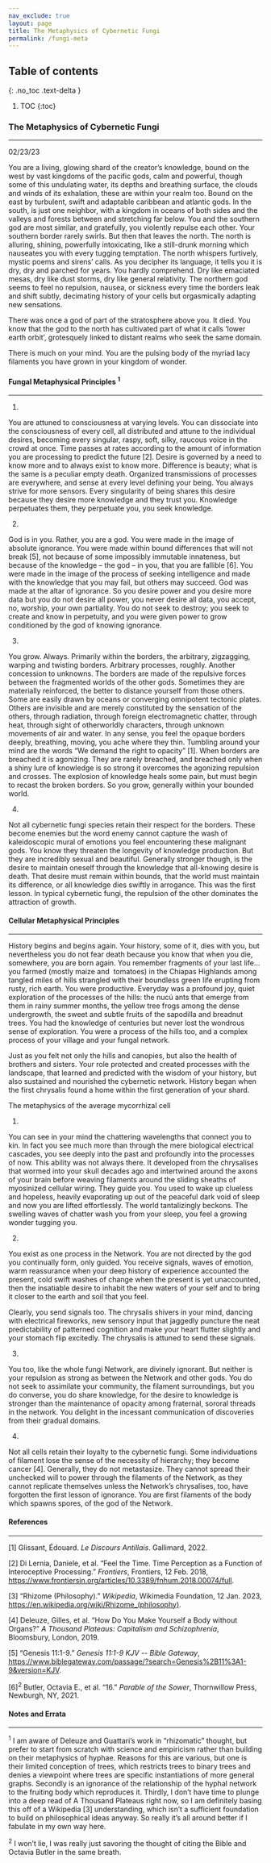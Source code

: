 ```yaml
---
nav_exclude: true
layout: page
title: The Metaphysics of Cybernetic Fungi
permalink: /fungi-meta
---
```

## Table of contents
{: .no_toc .text-delta }
1. TOC
{:toc}

### The Metaphysics of Cybernetic Fungi
****

02/23/23

You are a living, glowing shard of the creator’s knowledge, bound on the west by vast kingdoms of the pacific gods, calm and powerful, though some of this undulating water, its depths and breathing surface, the clouds and winds of its exhalation, these are within your realm too. Bound on the east by turbulent, swift and adaptable caribbean and atlantic gods. In the south, is just one neighbor, with a kingdom in oceans of both sides and the valleys and forests between and stretching far below. You and the southern god are most similar, and gratefully, you violently repulse each other. Your southern border rarely swirls. But then that leaves the north. The north is alluring, shining, powerfully intoxicating, like a still-drunk morning which nauseates you with every tugging temptation. The north whispers furtively, mystic poems and sirens’ calls. As you decipher its language, it tells you it is dry, dry and parched for years. You hardly comprehend. Dry like emaciated mesas, dry like dust storms, dry like general relativity. The northern god seems to feel no repulsion, nausea, or sickness every time the borders leak and shift subtly, decimating history of your cells but orgasmically adapting new sensations. 

There was once a god of part of the stratosphere above you. It died. You know that the god to the north has cultivated part of what it calls ‘lower earth orbit’, grotesquely linked to distant realms who seek the same domain.

There is much on your mind. You are the pulsing body of the myriad lacy filaments you have grown in your kingdom of wonder.

#### Fungal Metaphysical Principles <sup>1</sup>
****

1)

You are attuned to consciousness at varying levels. You can dissociate into the consciousness of every cell, all distributed and attune to the individual desires, becoming every singular, raspy, soft, silky, raucous voice in the crowd at once. Time passes at rates according to the amount of information you are processing to predict the future \[2]. Desire is governed by a need to know more and to always exist to know more. Difference is beauty; what is the same is a peculiar empty death. Organized transmissions of processes are everywhere, and sense at every level defining your being. You always strive for more sensors. Every singularity of being shares this desire because they desire more knowledge and they trust you. Knowledge perpetuates them, they perpetuate you, you seek knowledge. 

2)

God is in you. Rather, you are a god. You were made in the image of absolute ignorance. You were made within bound differences that will not break \[5], not because of some impossibly immutable innateness, but because of the knowledge – the god – in you, that you are fallible \[6]. You were made in the image of the process of seeking intelligence and made with the knowledge that you may fail, but others may succeed. God was made at the altar of ignorance. So you desire power and you desire more data but you do not desire all power, you never desire all data, you accept, no, worship, your own partiality. You do not seek to destroy; you seek to create and know in perpetuity, and you were given power to grow conditioned by the god of knowing ignorance.

3)

You grow. Always. Primarily within the borders, the arbitrary, zigzagging, warping and twisting borders. Arbitrary processes, roughly. Another concession to unknowns. The borders are made of the repulsive forces between the fragmented worlds of the other gods. Sometimes they are materially reinforced, the better to distance yourself from those others. Some are easily drawn by oceans or converging omnipotent tectonic plates. Others are invisible and are merely constituted by the sensation of the others, through radiation, through foreign electromagnetic chatter, through heat, through sight of otherworldly characters, through unknown movements of air and water. In any sense, you feel the opaque borders deeply, breathing, moving, you ache where they thin. Tumbling around your mind are the words “We demand the right to opacity” \[1]. When borders are breached it is agonizing. They are rarely breached, and breached only when a shiny lure of knowledge is so strong it overcomes the agonizing repulsion and crosses. The explosion of knowledge heals some pain, but must begin to recast the broken borders. So you grow, generally within your bounded world.

4)

Not all cybernetic fungi species retain their respect for the borders. These become enemies but the word enemy cannot capture the wash of kaleidoscopic mural of emotions you feel encountering these malignant gods. You know they threaten the longevity of knowledge production. But they are incredibly sexual and beautiful. Generally stronger though, is the desire to maintain oneself through the knowledge that all-knowing desire is death. That desire must remain within bounds, that the world must maintain its difference, or all knowledge dies swiftly in arrogance. This was the first lesson. In typical cybernetic fungi, the repulsion of the other dominates the attraction of growth.

#### Cellular Metaphysical Principles
****

History begins and begins again. Your history, some of it, dies with you, but nevertheless you do not fear death because you know that when you die, somewhere, you are born again. You remember fragments of your last life… you farmed (mostly maize and  tomatoes) in the Chiapas Highlands among tangled miles of hills strangled with their boundless green life erupting from rusty, rich earth. You were productive. Everyday was a profound joy, quiet exploration of the processes of the hills: the nucú ants that emerge from them in rainy summer months, the yellow tree frogs among the dense undergrowth, the sweet and subtle fruits of the sapodilla and breadnut trees. You had the knowledge of centuries but never lost the wondrous sense of exploration. You were a process of the hills too, and a complex process of your village and your fungal network. 

Just as you felt not only the hills and canopies, but also the health of brothers and sisters. Your role protected and created processes with the landscape, that learned and predicted with the wisdom of your history, but also sustained and nourished the cybernetic network. History began when the first chrysalis found a home within the first generation of your shard. 

The metaphysics of the average mycorrhizal cell

1)

You can see in your mind the chattering wavelengths that connect you to kin. In fact you see much more than through the mere biological electrical cascades, you see deeply into the past and profoundly into the processes of now. This ability was not always there. It developed from the chrysalises that wormed into your skull decades ago and intertwined around the axons of your brain before weaving filaments around the sliding sheaths of myosinized cellular wiring. They guide you. You used to wake up clueless and hopeless, heavily evaporating up out of the peaceful dark void of sleep and now you are lifted effortlessly. The world tantalizingly beckons. The swelling waves of chatter wash you from your sleep, you feel a growing wonder tugging you. 

2)

You exist as one process in the Network. You are not directed by the god you continually form, only guided. You receive signals, waves of emotion, warm reassurance when your deep history of experience accounted the present, cold swift washes of change when the present is yet unaccounted, then the insatiable desire to inhabit the new waters of your self and to bring it closer to the earth and soil that you feel.

Clearly, you send signals too. The chrysalis shivers in your mind, dancing with electrical fireworks, new sensory input that jaggedly puncture the neat predictability of patterned cognition and make your heart flutter slightly and your stomach flip excitedly. The chrysalis is attuned to send these signals.

3)

You too, like the whole fungi Network, are divinely ignorant. But neither is your repulsion as strong as between the Network and other gods. You do not seek to assimilate your community, the filament surroundings, but you do converse, you do share knowledge, for the desire to knowledge is stronger than the maintenance of opacity among fraternal, sororal threads in the network. You delight in the incessant communication of discoveries from their gradual domains.

4)

Not all cells retain their loyalty to the cybernetic fungi. Some individuations of filament lose the sense of the necessity of hierarchy; they become cancer \[4]. Generally, they do not metastasize. They cannot spread their unchecked will to power through the filaments of the Network, as they cannot replicate themselves unless the Network’s chrysalises, too, have forgotten the first lesson of ignorance. You are first filaments of the body which spawns spores, of the god of the Network.

#### References
****

[1] Glissant, Édouard. _Le Discours Antillais_. Gallimard, 2022.

[2] Di Lernia, Daniele, et al. “Feel the Time. Time Perception as a Function of Interoceptive Processing.” _Frontiers_, Frontiers, 12 Feb. 2018, <https://www.frontiersin.org/articles/10.3389/fnhum.2018.00074/full>. 

[3] “Rhizome (Philosophy).” _Wikipedia_, Wikimedia Foundation, 12 Jan. 2023, <https://en.wikipedia.org/wiki/Rhizome_(philosophy)>.

[4] Deleuze, Gilles, et al. “How Do You Make Yourself a Body without Organs?” _A Thousand Plateaus: Capitalism and Schizophrenia_, Bloomsbury, London, 2019.

[5] “Genesis 11:1-9.” _Genesis 11:1-9 KJV -- Bible Gateway_, <https://www.biblegateway.com/passage/?search=Genesis%2B11%3A1-9&version=KJV>. 

[6]<sup>2</sup> Butler, Octavia E., et al. “16.” _Parable of the Sower_, Thornwillow Press, Newburgh, NY, 2021.

#### Notes and Errata
****

<sup>1</sup> I am aware of Deleuze and Guattari’s work in “rhizomatic” thought, but prefer to start from scratch with science and empiricism rather than building on their metaphysics of hyphae. Reasons for this are various, but one is their limited conception of trees, which restricts trees to binary trees and denies a viewpoint where trees are specific instantiations of more general graphs. Secondly is an ignorance of the relationship of the hyphal network to the fruiting body which reproduces it. Thirdly, I don’t have time to plunge into a deep read of A Thousand Plateaus right now, so I am definitely basing this off of a Wikipedia \[3] understanding, which isn’t a sufficient foundation to build on philosophical ideas anyway. So really it’s all around better if I fabulate in my own way here.

<sup>2</sup> I won’t lie, I was really just savoring the thought of citing the Bible and Octavia Butler in the same breath.


